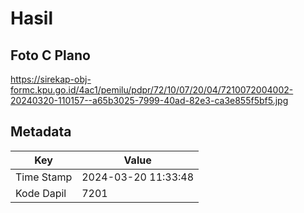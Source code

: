 # Hasil

## Foto C Plano

https://sirekap-obj-formc.kpu.go.id/4ac1/pemilu/pdpr/72/10/07/20/04/7210072004002-20240320-110157--a65b3025-7999-40ad-82e3-ca3e855f5bf5.jpg


## Metadata

| Key        | Value               |
| ---------- | ------------------- |
| Time Stamp | 2024-03-20 11:33:48 |
| Kode Dapil | 7201                |



